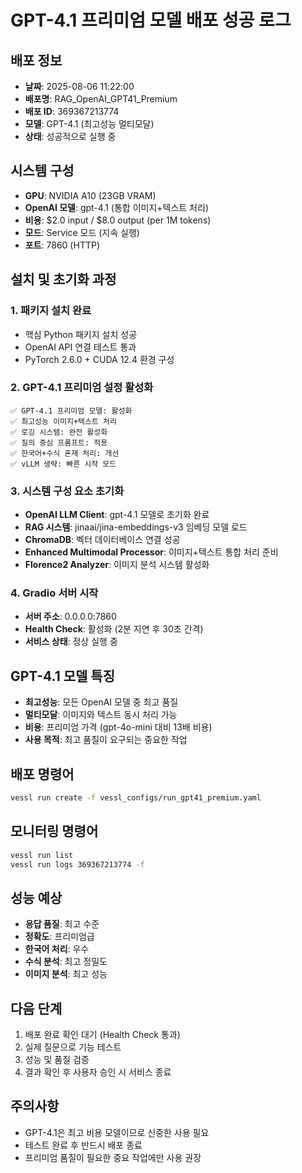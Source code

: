 # GPT-4.1 프리미엄 모델 배포 성공 로그

## 배포 정보
- **날짜**: 2025-08-06 11:22:00
- **배포명**: RAG_OpenAI_GPT41_Premium
- **배포 ID**: 369367213774
- **모델**: GPT-4.1 (최고성능 멀티모달)
- **상태**: 성공적으로 실행 중

## 시스템 구성
- **GPU**: NVIDIA A10 (23GB VRAM)
- **OpenAI 모델**: gpt-4.1 (통합 이미지+텍스트 처리)
- **비용**: $2.0 input / $8.0 output (per 1M tokens)
- **모드**: Service 모드 (지속 실행)
- **포트**: 7860 (HTTP)

## 설치 및 초기화 과정

### 1. 패키지 설치 완료
- 핵심 Python 패키지 설치 성공
- OpenAI API 연결 테스트 통과
- PyTorch 2.6.0 + CUDA 12.4 환경 구성

### 2. GPT-4.1 프리미엄 설정 활성화
```
✅ GPT-4.1 프리미엄 모델: 활성화
✅ 최고성능 이미지+텍스트 처리
✅ 로깅 시스템: 완전 활성화
✅ 질의 중심 프롬프트: 적용
✅ 한국어+수식 혼재 처리: 개선
✅ vLLM 생략: 빠른 시작 모드
```

### 3. 시스템 구성 요소 초기화
- **OpenAI LLM Client**: gpt-4.1 모델로 초기화 완료
- **RAG 시스템**: jinaai/jina-embeddings-v3 임베딩 모델 로드
- **ChromaDB**: 벡터 데이터베이스 연결 성공
- **Enhanced Multimodal Processor**: 이미지+텍스트 통합 처리 준비
- **Florence2 Analyzer**: 이미지 분석 시스템 활성화

### 4. Gradio 서버 시작
- **서버 주소**: 0.0.0.0:7860
- **Health Check**: 활성화 (2분 지연 후 30초 간격)
- **서비스 상태**: 정상 실행 중

## GPT-4.1 모델 특징
- **최고성능**: 모든 OpenAI 모델 중 최고 품질
- **멀티모달**: 이미지와 텍스트 동시 처리 가능
- **비용**: 프리미엄 가격 (gpt-4o-mini 대비 13배 비용)
- **사용 목적**: 최고 품질이 요구되는 중요한 작업

## 배포 명령어
```bash
vessl run create -f vessl_configs/run_gpt41_premium.yaml
```

## 모니터링 명령어
```bash
vessl run list
vessl run logs 369367213774 -f
```

## 성능 예상
- **응답 품질**: 최고 수준
- **정확도**: 프리미엄급
- **한국어 처리**: 우수
- **수식 분석**: 최고 정밀도
- **이미지 분석**: 최고 성능

## 다음 단계
1. 배포 완료 확인 대기 (Health Check 통과)
2. 실제 질문으로 기능 테스트
3. 성능 및 품질 검증
4. 결과 확인 후 사용자 승인 시 서비스 종료

## 주의사항
- GPT-4.1은 최고 비용 모델이므로 신중한 사용 필요
- 테스트 완료 후 반드시 배포 종료
- 프리미엄 품질이 필요한 중요 작업에만 사용 권장